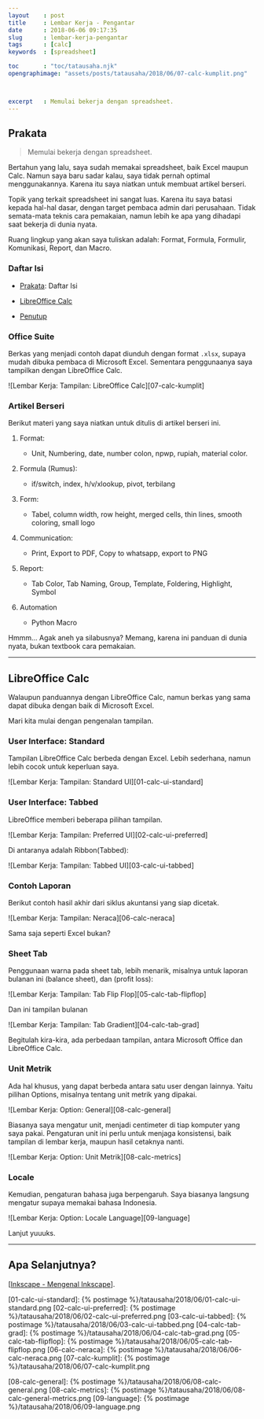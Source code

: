 ```yaml
---
layout    : post
title     : Lembar Kerja - Pengantar
date      : 2018-06-06 09:17:35
slug      : lembar-kerja-pengantar
tags      : [calc]
keywords  : [spreadsheet]

toc       : "toc/tatausaha.njk"
opengraphimage: "assets/posts/tatausaha/2018/06/07-calc-kumplit.png"



excerpt   : Memulai bekerja dengan spreadsheet.
---
```


<a name="prakata"></a>

## Prakata

> Memulai bekerja dengan spreadsheet.

Bertahun yang lalu,
saya sudah memakai spreadsheet,
baik Excel maupun Calc.
Namun saya baru sadar kalau,
saya tidak pernah optimal menggunakannya.
Karena itu saya niatkan untuk membuat artikel berseri.

Topik yang terkait spreadsheet ini sangat luas.
Karena itu saya batasi kepada hal-hal dasar,
dengan target pembaca admin dari perusahaan.
Tidak semata-mata teknis cara pemakaian,
namun lebih ke apa yang dihadapi saat bekerja di dunia nyata.

Ruang lingkup yang akan saya tuliskan adalah:
Format, Formula, Formulir, Komunikasi, Report, dan Macro.

### Daftar Isi

* [Prakata](#prakata): Daftar Isi

* [LibreOffice Calc](#lo-calc)

* [Penutup](#penutup)

### Office Suite

Berkas yang menjadi contoh dapat diunduh dengan format `.xlsx`,
supaya mudah dibuka pembaca di Microsoft Excel.
Sementara penggunaanya saya tampilkan dengan LibreOffice Calc.

![Lembar Kerja: Tampilan: LibreOffice Calc][07-calc-kumplit]

### Artikel Berseri

Berikut materi yang saya niatkan untuk ditulis di artikel berseri ini.

1. Format:
   * Unit, Numbering, date, number colon, npwp, rupiah, material color.

2. Formula (Rumus):
   * if/switch, index, h/v/xlookup, pivot, terbilang

3. Form:
   * Tabel, column width, row height, merged cells, thin lines, smooth coloring, small logo

4. Communication:
   * Print, Export to PDF, Copy to whatsapp, export to PNG

5. Report:
   * Tab Color, Tab Naming, Group, Template, Foldering, Highlight, Symbol

6. Automation
   * Python Macro

Hmmm... Agak aneh ya silabusnya?
Memang, karena ini panduan di dunia nyata,
bukan textbook cara pemakaian.

-- -- --

<a name="lo-calc"></a>

## LibreOffice Calc

Walaupun panduannya dengan LibreOffice Calc,
namun berkas yang sama dapat dibuka dengan baik di Microsoft Excel.

Mari kita mulai dengan pengenalan tampilan.

### User Interface: Standard

Tampilan LibreOffice Calc berbeda dengan Excel.
Lebih sederhana, namun lebih cocok untuk keperluan saya.

![Lembar Kerja: Tampilan: Standard UI][01-calc-ui-standard]

### User Interface: Tabbed

LibreOffice memberi beberapa pilihan tampilan.

![Lembar Kerja: Tampilan: Preferred UI][02-calc-ui-preferred]

Di antaranya adalah Ribbon(Tabbed):

![Lembar Kerja: Tampilan: Tabbed UI][03-calc-ui-tabbed]

### Contoh Laporan

Berikut contoh hasil akhir dari siklus akuntansi yang siap dicetak.

![Lembar Kerja: Tampilan: Neraca][06-calc-neraca]

Sama saja seperti Excel bukan?

### Sheet Tab

Penggunaan warna pada sheet tab, lebih menarik,
misalnya untuk laporan bulanan ini (balance sheet),
dan (profit loss):

![Lembar Kerja: Tampilan: Tab Flip Flop][05-calc-tab-flipflop]

Dan ini tampilan bulanan

![Lembar Kerja: Tampilan: Tab Gradient][04-calc-tab-grad]

Begitulah kira-kira, ada perbedaan tampilan,
antara Microsoft Office dan LibreOffice Calc.

### Unit Metrik

Ada hal khusus, yang dapat berbeda antara satu user dengan lainnya.
Yaitu pilihan Options, misalnya tentang unit metrik yang dipakai.

![Lembar Kerja: Option: General][08-calc-general]

Biasanya saya mengatur unit,
menjadi centimeter di tiap komputer yang saya pakai.
Pengaturan unit ini perlu untuk menjaga konsistensi,
baik tampilan di lembar kerja, maupun hasil cetaknya nanti.

![Lembar Kerja: Option: Unit Metrik][08-calc-metrics]

### Locale

Kemudian, pengaturan bahasa juga berpengaruh.
Saya biasanya langsung mengatur supaya memakai bahasa Indonesia.

![Lembar Kerja: Option: Locale Language][09-language]

Lanjut yuuuks.

-- -- --

<a name="selanjutnya"></a>

## Apa Selanjutnya?

[[Inkscape - Mengenal Inkscape][local-whats-next]].

[//]: <> ( -- -- -- links below -- -- -- )

[local-whats-next]:     /tatausaha/2022/05/09/mengenal-inkscape.html

[01-calc-ui-standard]:  {% postimage %}/tatausaha/2018/06/01-calc-ui-standard.png
[02-calc-ui-preferred]: {% postimage %}/tatausaha/2018/06/02-calc-ui-preferred.png
[03-calc-ui-tabbed]:    {% postimage %}/tatausaha/2018/06/03-calc-ui-tabbed.png
[04-calc-tab-grad]:     {% postimage %}/tatausaha/2018/06/04-calc-tab-grad.png
[05-calc-tab-flipflop]: {% postimage %}/tatausaha/2018/06/05-calc-tab-flipflop.png
[06-calc-neraca]:       {% postimage %}/tatausaha/2018/06/06-calc-neraca.png
[07-calc-kumplit]:      {% postimage %}/tatausaha/2018/06/07-calc-kumplit.png

[08-calc-general]:      {% postimage %}/tatausaha/2018/06/08-calc-general.png
[08-calc-metrics]:      {% postimage %}/tatausaha/2018/06/08-calc-general-metrics.png
[09-language]:          {% postimage %}/tatausaha/2018/06/09-language.png
